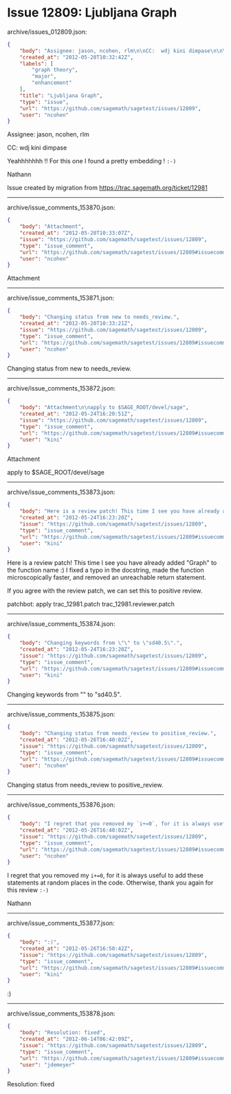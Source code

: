 # Issue 12809: Ljubljana Graph

archive/issues_012809.json:
```json
{
    "body": "Assignee: jason, ncohen, rlm\n\nCC:  wdj kini dimpase\n\nYeahhhhhhh !! For this one I found a pretty embedding ! `:-)`\n\nNathann\n\nIssue created by migration from https://trac.sagemath.org/ticket/12981\n\n",
    "created_at": "2012-05-20T10:32:42Z",
    "labels": [
        "graph theory",
        "major",
        "enhancement"
    ],
    "title": "Ljubljana Graph",
    "type": "issue",
    "url": "https://github.com/sagemath/sagetest/issues/12809",
    "user": "ncohen"
}
```
Assignee: jason, ncohen, rlm

CC:  wdj kini dimpase

Yeahhhhhhh !! For this one I found a pretty embedding ! `:-)`

Nathann

Issue created by migration from https://trac.sagemath.org/ticket/12981





---

archive/issue_comments_153870.json:
```json
{
    "body": "Attachment",
    "created_at": "2012-05-20T10:33:07Z",
    "issue": "https://github.com/sagemath/sagetest/issues/12809",
    "type": "issue_comment",
    "url": "https://github.com/sagemath/sagetest/issues/12809#issuecomment-153870",
    "user": "ncohen"
}
```

Attachment



---

archive/issue_comments_153871.json:
```json
{
    "body": "Changing status from new to needs_review.",
    "created_at": "2012-05-20T10:33:21Z",
    "issue": "https://github.com/sagemath/sagetest/issues/12809",
    "type": "issue_comment",
    "url": "https://github.com/sagemath/sagetest/issues/12809#issuecomment-153871",
    "user": "ncohen"
}
```

Changing status from new to needs_review.



---

archive/issue_comments_153872.json:
```json
{
    "body": "Attachment\n\napply to $SAGE_ROOT/devel/sage",
    "created_at": "2012-05-24T16:20:51Z",
    "issue": "https://github.com/sagemath/sagetest/issues/12809",
    "type": "issue_comment",
    "url": "https://github.com/sagemath/sagetest/issues/12809#issuecomment-153872",
    "user": "kini"
}
```

Attachment

apply to $SAGE_ROOT/devel/sage



---

archive/issue_comments_153873.json:
```json
{
    "body": "Here is a review patch! This time I see you have already added \"Graph\" to the function name :) I fixed a typo in the docstring, made the function microscopically faster, and removed an unreachable return statement.\n\nIf you agree with the review patch, we can set this to positive review.\n\npatchbot: apply trac_12981.patch trac_12981.reviewer.patch",
    "created_at": "2012-05-24T16:23:20Z",
    "issue": "https://github.com/sagemath/sagetest/issues/12809",
    "type": "issue_comment",
    "url": "https://github.com/sagemath/sagetest/issues/12809#issuecomment-153873",
    "user": "kini"
}
```

Here is a review patch! This time I see you have already added "Graph" to the function name :) I fixed a typo in the docstring, made the function microscopically faster, and removed an unreachable return statement.

If you agree with the review patch, we can set this to positive review.

patchbot: apply trac_12981.patch trac_12981.reviewer.patch



---

archive/issue_comments_153874.json:
```json
{
    "body": "Changing keywords from \"\" to \"sd40.5\".",
    "created_at": "2012-05-24T16:23:20Z",
    "issue": "https://github.com/sagemath/sagetest/issues/12809",
    "type": "issue_comment",
    "url": "https://github.com/sagemath/sagetest/issues/12809#issuecomment-153874",
    "user": "kini"
}
```

Changing keywords from "" to "sd40.5".



---

archive/issue_comments_153875.json:
```json
{
    "body": "Changing status from needs_review to positive_review.",
    "created_at": "2012-05-26T16:40:02Z",
    "issue": "https://github.com/sagemath/sagetest/issues/12809",
    "type": "issue_comment",
    "url": "https://github.com/sagemath/sagetest/issues/12809#issuecomment-153875",
    "user": "ncohen"
}
```

Changing status from needs_review to positive_review.



---

archive/issue_comments_153876.json:
```json
{
    "body": "I regret that you removed my `i+=0`, for it is always useful to add these statements at random places in the code. Otherwise, thank you again for this review `:-)`\n\nNathann",
    "created_at": "2012-05-26T16:40:02Z",
    "issue": "https://github.com/sagemath/sagetest/issues/12809",
    "type": "issue_comment",
    "url": "https://github.com/sagemath/sagetest/issues/12809#issuecomment-153876",
    "user": "ncohen"
}
```

I regret that you removed my `i+=0`, for it is always useful to add these statements at random places in the code. Otherwise, thank you again for this review `:-)`

Nathann



---

archive/issue_comments_153877.json:
```json
{
    "body": ":)",
    "created_at": "2012-05-26T16:50:42Z",
    "issue": "https://github.com/sagemath/sagetest/issues/12809",
    "type": "issue_comment",
    "url": "https://github.com/sagemath/sagetest/issues/12809#issuecomment-153877",
    "user": "kini"
}
```

:)



---

archive/issue_comments_153878.json:
```json
{
    "body": "Resolution: fixed",
    "created_at": "2012-06-14T06:42:09Z",
    "issue": "https://github.com/sagemath/sagetest/issues/12809",
    "type": "issue_comment",
    "url": "https://github.com/sagemath/sagetest/issues/12809#issuecomment-153878",
    "user": "jdemeyer"
}
```

Resolution: fixed
